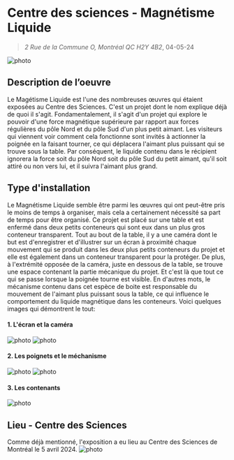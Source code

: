 # Centre des sciences - Magnétisme Liquide
> *2 Rue de la Commune O, Montréal QC H2Y 4B2*, 04-05-24

![photo](media/magn_liq_vue_entiere.jpg)

## Description de l’oeuvre
Le Magétisme Liquide est l'une des nombreuses œuvres qui étaient exposées au Centre des Sciences. C'est un projet dont le nom explique déjà de quoi il s'agit. Fondamentalement, il s'agit d'un projet qui explore le pouvoir d'une force magnétique supérieure par rapport aux forces régulières du pôle Nord et du pôle Sud d'un plus petit aimant. Les visiteurs qui viennent voir comment cela fonctionne sont invités à actionner la poignée en la faisant tourner, ce qui déplacera l'aimant plus puissant qui se trouve sous la table. Par conséquent, le liquide contenu dans le récipient ignorera la force soit du pôle Nord soit du pôle Sud du petit aimant, qu'il soit attiré ou non vers lui, et il suivra l'aimant plus grand.

## Type d'installation
Le Magnétisme Liquide semble être parmi les œuvres qui ont peut-être pris le moins de temps à organiser, mais cela a certainement nécessité sa part de temps pour être organisé. Ce projet est placé sur une table et est enfermé dans deux petits conteneurs qui sont eux dans un plus gros conteneur transparent. Tout au bout de la table, il y a une caméra dont le but est d'enregistrer et d'illustrer sur un écran à proximité chaque mouvement qui se produit dans les deux plus petits conteneurs du projet et elle est également dans un conteneur transparent pour la protéger. De plus, à l'extrémité opposée de la caméra, juste en dessous de la table, se trouve une espace contenant la partie mécanique du projet. Et c'est là que tout ce qui se passe lorsque la poignée tourne est visible. En d'autres mots, le mécanisme contenu dans cet espèce de boite est responsable du mouvement de l'aimant plus puissant sous la table, ce qui influence le comportement du liquide magnétique dans les conteneurs. Voici quelques images qui démontrent le tout:

#### 1. L'écran et la caméra
![photo](media/magn_liq_ecrans.jpg) ![photo](media/magn_liq_camera.jpg)

#### 2. Les poignets et le méchanisme
![photo](media/magn_liq_poignets.jpg) ![photo](media/magn_liq_mechanisme.jpg)

#### 3. Les contenants
![photo](media/magn_liq_conteneurs.jpg) 






## Lieu - Centre des Sciences
Comme déjà mentionné, l'exposition a eu lieu au Centre des Sciences de Montréal le 5 avril 2024.
![photo](media/magn_liq_centre_science.jpg)


